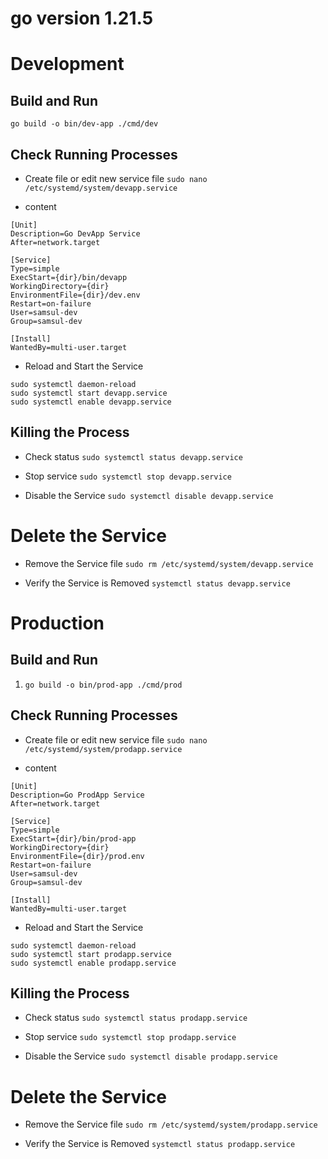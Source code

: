 # go version 1.21.5

# Development

## Build and Run 

 `go build -o bin/dev-app ./cmd/dev`

## Check Running Processes 

- Create file or edit new service file
`sudo nano /etc/systemd/system/devapp.service`

- content 
```
[Unit]
Description=Go DevApp Service
After=network.target

[Service]
Type=simple
ExecStart={dir}/bin/devapp
WorkingDirectory={dir}
EnvironmentFile={dir}/dev.env
Restart=on-failure
User=samsul-dev
Group=samsul-dev

[Install]
WantedBy=multi-user.target
```

- Reload and Start the Service
```
sudo systemctl daemon-reload
sudo systemctl start devapp.service
sudo systemctl enable devapp.service
```

## Killing the Process 

- Check status
`sudo systemctl status devapp.service`

- Stop service
`sudo systemctl stop devapp.service`

- Disable the Service
`sudo systemctl disable devapp.service`

# Delete the Service

- Remove the Service file
`sudo rm /etc/systemd/system/devapp.service`

- Verify the Service is Removed
`systemctl status devapp.service`

# Production

## Build and Run 
1. `go build -o bin/prod-app ./cmd/prod`

## Check Running Processes 

- Create file or edit new service file
`sudo nano /etc/systemd/system/prodapp.service`

- content 
```
[Unit]
Description=Go ProdApp Service
After=network.target

[Service]
Type=simple
ExecStart={dir}/bin/prod-app
WorkingDirectory={dir}
EnvironmentFile={dir}/prod.env
Restart=on-failure
User=samsul-dev
Group=samsul-dev

[Install]
WantedBy=multi-user.target
```

- Reload and Start the Service
```
sudo systemctl daemon-reload
sudo systemctl start prodapp.service
sudo systemctl enable prodapp.service
```

## Killing the Process 

- Check status
`sudo systemctl status prodapp.service`

- Stop service
`sudo systemctl stop prodapp.service`

- Disable the Service
`sudo systemctl disable prodapp.service`

# Delete the Service

- Remove the Service file
`sudo rm /etc/systemd/system/prodapp.service`

- Verify the Service is Removed
`systemctl status prodapp.service`